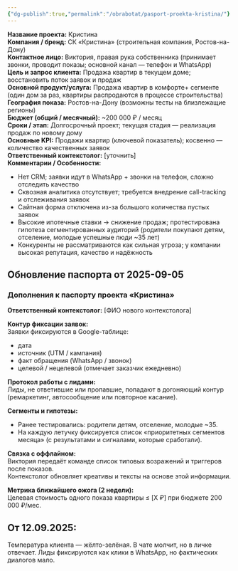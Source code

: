 ```yaml
---
{"dg-publish":true,"permalink":"/obrabotat/pasport-proekta-kristina/"}
---
```





**Название проекта:** Кристина  
**Компания / бренд:** СК «Кристина» (строительная компания, Ростов-на-Дону)  
**Контактное лицо:** Виктория, правая рука собственника (принимает звонки, проводит показы; основной канал — телефон и WhatsApp)  
**Цель и запрос клиента:** Продажа квартир в текущем доме; восстановить поток заявок и продаж  
**Основной продукт/услуга:** Продажа квартир в комфорте+ сегменте (один дом за раз, квартиры распродаются в процессе строительства)  
**География показа:** Ростов-на-Дону (возможны тесты на близлежащие регионы)  
**Бюджет (общий / месячный):** ~200 000 ₽ / месяц  
**Сроки / этап:** Долгосрочный проект; текущая стадия — реализация продаж по новому дому  
**Основные KPI:** Продажи квартир (ключевой показатель); косвенно — количество качественных заявок  
**Ответственный контекстолог:** [уточнить]  
**Комментарии / Особенности:**  
- Нет CRM; заявки идут в WhatsApp + звонки на телефон, сложно отследить качество  
- Сквозная аналитика отсутствует; требуется внедрение call-tracking и отслеживания заявок  
- Сайтная форма отключена из-за большого количества пустых заявок  
- Высокие ипотечные ставки → снижение продаж; протестирована гипотеза сегментированных аудиторий (родители покупают детям, отселение, молодые успешные люди ~35 лет)  
- Конкуренты не рассматриваются как сильная угроза; у компании высокая репутация, качество и надёжность  


## Обновление паспорта от 2025-09-05
### Дополнения к паспорту проекта «Кристина»

**Ответственный контекстолог:** [ФИО нового контекстолога]

**Контур фиксации заявок:**  
Заявки фиксируются в Google-таблице:  
- дата  
- источник (UTM / кампания)  
- факт обращения (WhatsApp / звонок)  
- целевой / нецелевой (отмечает заказчик ежедневно)

**Протокол работы с лидами:**  
Лиды, не ответившие или пропавшие, попадают в догоняющий контур (ремаркетинг, автосообщение или повторное касание).

**Сегменты и гипотезы:**  
- Ранее тестировались: родители детям, отселение, молодые ~35.  
- На каждую летучку фиксируется список «приоритетных сегментов месяца» (с результатами и сигналами, которые сработали).

**Связка с оффлайном:**  
Виктория передаёт команде список типовых возражений и триггеров после показов.  
Контекстолог обновляет креативы и тексты на основе этой информации.

**Метрика ближайшего ожога (2 недели):**  
Целевая стоимость одного показа квартиры ≤ [X ₽] при бюджете 200 000 ₽/мес.

## От 12.09.2025:
Температура клиента — жёлто-зелёная. В чате молчит, но в личке отвечает. Лиды фиксируются как клики в WhatsApp, но фактических диалогов мало.

